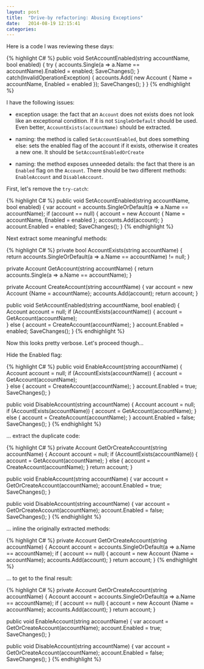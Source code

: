 ```yaml
---
layout: post
title:  "Drive-by refactoring: Abusing Exceptions"
date:   2014-08-19 12:15:41
categories:
---
```


Here is a code I was reviewing these days:

{% highlight C# %}
public void SetAccountEnabled(string accountName, bool enabled)
{
    try
    {
        accounts.Single(a => a.Name == accountName).Enabled = enabled;
        SaveChanges();
    }
    catch(InvalidOperationException)
    {
        accounts.Add( 
            new Account { 
                Name = accountName, 
                Enabled = enabled
            });
        SaveChanges();
    }
}
{% endhighlight %}

I have the following issues:

- exception usage: the fact that an `Account` does not exists does not look like an exceptional condition. If it is not `SingleOrDefault` should be used. Even better, `AccountExists(accountName)` should be extracted. 

- naming: the method is called `SetAccountEnabled`, but does something else: sets the enabled flag of the account if it exists, otherwise it creates a new one. It should be `SetAccountEnabledOrCreate`

- naming: the method exposes unneeded details: the fact that there is an `Enabled` flag on the `Account`. There should be two different methods: `EnableAccount` and `DisableAccount`.

First, let's remove the `try-catch`:

{% highlight C# %}
public void SetAccountEnabled(string accountName, bool enabled)
{
    var account = accounts.SingleOrDefault(a => a.Name == accountName);
    if (account == null)
    {
        account = new Account {
                Name = accountName,
                Enabled = enabled
            };
        accounts.Add(account);
    }
    account.Enabled = enabled;
    SaveChanges();
}
{% endhighlight %}

Next extract some meaningful methods:

{% highlight C# %}
private bool AccountExists(string accountName)
{
    return accounts.SingleOrDefault(a => a.Name == accountName) != null;
}

private Account GetAccount(string accountName)
{
    return accounts.Single(a => a.Name == accountName);
}

private Account CreateAccount(string accountName)
{
    var account = new Account {Name = accountName};
    accounts.Add(account);
    return account;
}

public void SetAccountEnabled(string accountName, bool enabled)
{
    Account account = null;
    if (AccountExists(accountName))
    {
        account = GetAccount(accountName);                
    }
    else
    {
        account = CreateAccount(accountName);
    }
    account.Enabled = enabled;
    SaveChanges();
}
{% endhighlight %}

Now this looks pretty verbose. Let's proceed though...

Hide the Enabled flag:

{% highlight C# %}
public void EnableAccount(string accountName)
{
    Account account = null;
    if (AccountExists(accountName))
    {
        account = GetAccount(accountName);                
    }
    else
    {
        account = CreateAccount(accountName);
    }
    account.Enabled = true;
    SaveChanges();
}

public void DisableAccount(string accountName)
{
    Account account = null;
    if (AccountExists(accountName))
    {
        account = GetAccount(accountName);
    }
    else
    {
        account = CreateAccount(accountName);
    }
    account.Enabled = false;
    SaveChanges();
}
{% endhighlight %}

... extract the duplicate code:

{% highlight C# %}
private Account GetOrCreateAccount(string accountName)
{
    Account account = null;
    if (AccountExists(accountName))
    {
        account = GetAccount(accountName);
    }
    else
    {
        account = CreateAccount(accountName);
    }
    return account;
}

public void EnableAccount(string accountName)
{
    var account = GetOrCreateAccount(accountName);
    account.Enabled = true;
    SaveChanges();
}

public void DisableAccount(string accountName)
{
    var account = GetOrCreateAccount(accountName);
    account.Enabled = false;
    SaveChanges();
}
{% endhighlight %}

... inline the originally extracted methods:

{% highlight C# %}
    private Account GetOrCreateAccount(string accountName)
    {
        Account account = accounts.SingleOrDefault(a => a.Name == accountName);
        if ( account == null)
        {
            account = new Account {Name = accountName};
            accounts.Add(account);
        }
        return account;
    }
{% endhighlight %}

... to get to the final result:

{% highlight C# %}
private Account GetOrCreateAccount(string accountName)
{
    Account account = accounts.SingleOrDefault(a => a.Name == accountName);
    if ( account == null)
    {
        account = new Account {Name = accountName};
        accounts.Add(account);
    }
    return account;
}

public void EnableAccount(string accountName)
{
    var account = GetOrCreateAccount(accountName);
    account.Enabled = true;
    SaveChanges();
}

public void DisableAccount(string accountName)
{
    var account = GetOrCreateAccount(accountName);
    account.Enabled = false;
    SaveChanges();
}
{% endhighlight %}

